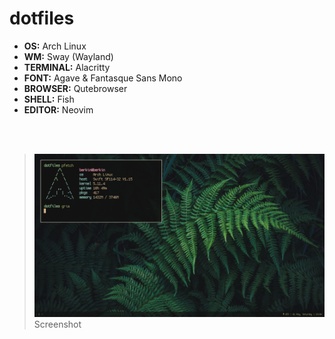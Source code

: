 # dotfiles

-   **OS:** Arch Linux
-   **WM:** Sway (Wayland)
-   **TERMINAL:** Alacritty
-   **FONT:** Agave & Fantasque Sans Mono
-   **BROWSER:** Qutebrowser
-   **SHELL:** Fish
-	**EDITOR:** Neovim

<br />
<br />

> ![Screenshot](https://raw.githubusercontent.com/BerkinAKKAYA/dotfiles/master/01-05-2021-Screenshot.png)
> Screenshot
